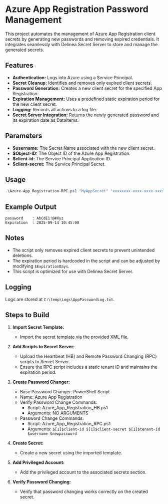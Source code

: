 # Azure App Registration Password Management

This project automates the management of Azure App Registration client secrets by generating new passwords and removing expired credentials. It integrates seamlessly with Delinea Secret Server to store and manage the generated secrets.

## Features

- **Authentication:** Logs into Azure using a Service Principal.
- **Secret Cleanup:** Identifies and removes only expired client secrets.
- **Password Generation:** Creates a new client secret for the specified App Registration.
- **Expiration Management:** Uses a predefined static expiration period for the new client secret.
- **Logging:** Records all actions to a log file.
- **Secret Server Integration:** Returns the newly generated password and its expiration date as DataItems.

## Parameters

- **$username:** The Secret Name associated with the new client secret.
- **$Object-ID:** The Object ID of the Azure App Registration.
- **$client-id:** The Service Principal Application ID.
- **$client-secret:** The Service Principal Secret.

## Usage

```powershell
.\Azure-App_Registration-RPC.ps1 "MyAppSecret" "xxxxxxxx-xxxx-xxxx-xxxx-xxxxxxxxxxxx" "yyyyyyyy-yyyy-yyyy-yyyy-yyyyyyyyyyyy" "SuperSecretKey"
```

## Example Output

```plaintext
password    : AbCdE1!@#Xyz
Expiration  : 2025-09-14 10:45:00
```

## Notes

- The script only removes expired client secrets to prevent unintended deletions.
- The expiration period is hardcoded in the script and can be adjusted by modifying `$ExpirationDays`.
- This script is optimized for use with Delinea Secret Server.

## Logging

Logs are stored at `C:\temp\Logs\AppPasswordLog.txt`.

## Steps to Build

1. **Import Secret Template:**
   - Import the secret template via the provided XML file.

2. **Add Scripts to Secret Server:**
   - Upload the Heartbeat (HB) and Remote Password Changing (RPC) scripts to Secret Server.
   - Ensure the RPC script includes a static tenant ID and maintains the expiration period.

3. **Create Password Changer:**
   - Base Password Changer: PowerShell Script
   - Name: Azure App Registration
   - Verify Password Change Commands:
     - Script: Azure_App_Registration_HB.ps1
     - Arguments: NO ARGUMENTS
   - Password Change Commands:
     - Script: Azure_App_Registration_RPC.ps1
     - Arguments: `$[1]$client-id $[1]$client-secret $[1]$tenant-id $username $newpassword`

4. **Create Secret:**
   - Create a new secret using the imported template.

5. **Add Privileged Account:**
   - Add the privileged account to the associated secrets section.

6. **Verify Password Changing:**
   - Verify that password changing works correctly on the created secret.
